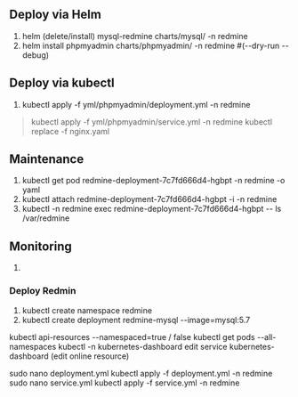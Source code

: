 ## Deploy via Helm
1. helm (delete/install) mysql-redmine charts/mysql/ -n redmine
2. helm install phpmyadmin charts/phpmyadmin/ -n redmine #(--dry-run --debug)



## Deploy via kubectl
1. kubectl apply -f yml/phpmyadmin/deployment.yml -n redmine
> kubectl apply -f yml/phpmyadmin/service.yml -n redmine
> kubectl replace -f nginx.yaml


## Maintenance
1. kubectl get pod redmine-deployment-7c7fd666d4-hgbpt -n redmine -o yaml
2. kubectl attach redmine-deployment-7c7fd666d4-hgbpt -i -n redmine
3. kubectl -n redmine exec redmine-deployment-7c7fd666d4-hgbpt -- ls /var/redmine


## Monitoring
1. 


### Deploy Redmin
1. kubectl create namespace redmine
2. kubectl create deployment redmine-mysql --image=mysql:5.7

kubectl api-resources --namespaced=true / false
kubectl get pods --all-namespaces
kubectl -n kubernetes-dashboard edit service kubernetes-dashboard   (edit online resource)

sudo nano deployment.yml
    kubectl apply -f deployment.yml -n redmine
sudo nano service.yml
    kubectl apply -f service.yml -n redmine
